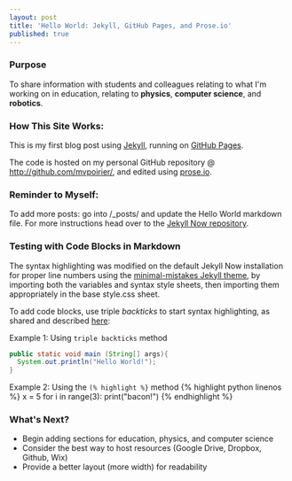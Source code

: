```yaml
---
layout: post
title: 'Hello World: Jekyll, GitHub Pages, and Prose.io'
published: true
---
```


### Purpose
To share information with students and colleagues relating to what I'm working on in education, relating to **physics**, **computer science**, and **robotics**.

### How This Site Works:
This is my first blog post using [Jekyll](https://github.com/barryclark/jekyll-now), running on [GitHub Pages](https://mvpoirier.github.io/).

The code is hosted on my personal GitHub repository @ <http://github.com/mvpoirier/>, and edited using [prose.io](https://prose.io).

### Reminder to Myself:
To add more posts: go into /_posts/ and update the Hello World markdown file. For more instructions head over to the [Jekyll Now repository](https://github.com/barryclark/jekyll-now).

### Testing with Code Blocks in Markdown
The syntax highlighting was modified on the default Jekyll Now installation for proper line numbers using the [minimal-mistakes Jekyll theme](https://github.com/mmistakes/minimal-mistakes/tree/master/_sass/minimal-mistakes), by importing both the variables and syntax style sheets, then importing them appropriately in the base style.css sheet.

To add code blocks, use triple _backticks_ to start syntax highlighting, as shared and described [here](https://frankindev.com/2017/03/18/syntax-highlight-with-rouge-in-jekyll/):

Example 1: Using `triple backticks` method
```java
public static void main (String[] args){
  System.out.println("Hello World!");
}
```
  
Example 2: Using the `(% highlight %}` method
{% highlight python linenos %}
x = 5
for i in range(3):
	print("bacon!")
{% endhighlight %}

### What's Next?
- Begin adding sections for education, physics, and computer science  
- Consider the best way to host resources (Google Drive, Dropbox, Github, Wix)  
- Provide a better layout (more width) for readability

